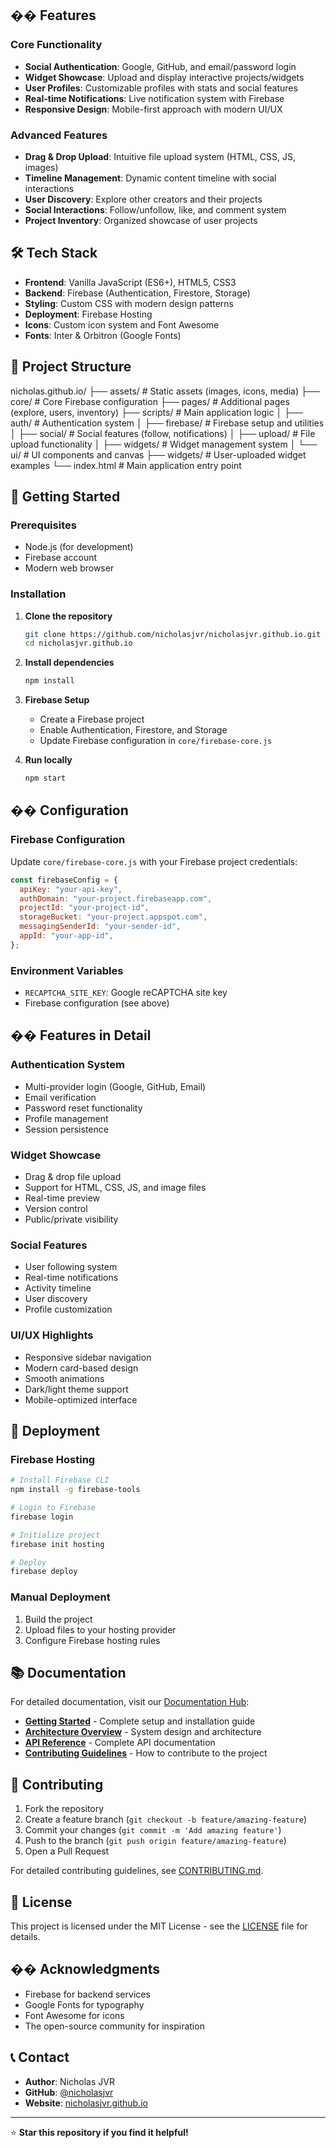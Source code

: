 ## �� Features

### Core Functionality

- **Social Authentication**: Google, GitHub, and email/password login
- **Widget Showcase**: Upload and display interactive projects/widgets
- **User Profiles**: Customizable profiles with stats and social features
- **Real-time Notifications**: Live notification system with Firebase
- **Responsive Design**: Mobile-first approach with modern UI/UX

### Advanced Features

- **Drag & Drop Upload**: Intuitive file upload system (HTML, CSS, JS, images)
- **Timeline Management**: Dynamic content timeline with social interactions
- **User Discovery**: Explore other creators and their projects
- **Social Interactions**: Follow/unfollow, like, and comment system
- **Project Inventory**: Organized showcase of user projects

## 🛠️ Tech Stack

- **Frontend**: Vanilla JavaScript (ES6+), HTML5, CSS3
- **Backend**: Firebase (Authentication, Firestore, Storage)
- **Styling**: Custom CSS with modern design patterns
- **Deployment**: Firebase Hosting
- **Icons**: Custom icon system and Font Awesome
- **Fonts**: Inter & Orbitron (Google Fonts)

## 📁 Project Structure

nicholas.github.io/
├── assets/ # Static assets (images, icons, media)
├── core/ # Core Firebase configuration
├── pages/ # Additional pages (explore, users, inventory)
├── scripts/ # Main application logic
│ ├── auth/ # Authentication system
│ ├── firebase/ # Firebase setup and utilities
│ ├── social/ # Social features (follow, notifications)
│ ├── upload/ # File upload functionality
│ ├── widgets/ # Widget management system
│ └── ui/ # UI components and canvas
├── widgets/ # User-uploaded widget examples
└── index.html # Main application entry point

## 🚀 Getting Started

### Prerequisites

- Node.js (for development)
- Firebase account
- Modern web browser

### Installation

1. **Clone the repository**

   ```bash
   git clone https://github.com/nicholasjvr/nicholasjvr.github.io.git
   cd nicholasjvr.github.io
   ```

2. **Install dependencies**

   ```bash
   npm install
   ```

3. **Firebase Setup**

   - Create a Firebase project
   - Enable Authentication, Firestore, and Storage
   - Update Firebase configuration in `core/firebase-core.js`

4. **Run locally**
   ```bash
   npm start
   ```

## �� Configuration

### Firebase Configuration

Update `core/firebase-core.js` with your Firebase project credentials:

```javascript
const firebaseConfig = {
  apiKey: "your-api-key",
  authDomain: "your-project.firebaseapp.com",
  projectId: "your-project-id",
  storageBucket: "your-project.appspot.com",
  messagingSenderId: "your-sender-id",
  appId: "your-app-id",
};
```

### Environment Variables

- `RECAPTCHA_SITE_KEY`: Google reCAPTCHA site key
- Firebase configuration (see above)

## �� Features in Detail

### Authentication System

- Multi-provider login (Google, GitHub, Email)
- Email verification
- Password reset functionality
- Profile management
- Session persistence

### Widget Showcase

- Drag & drop file upload
- Support for HTML, CSS, JS, and image files
- Real-time preview
- Version control
- Public/private visibility

### Social Features

- User following system
- Real-time notifications
- Activity timeline
- User discovery
- Profile customization

### UI/UX Highlights

- Responsive sidebar navigation
- Modern card-based design
- Smooth animations
- Dark/light theme support
- Mobile-optimized interface

## 🚀 Deployment

### Firebase Hosting

```bash
# Install Firebase CLI
npm install -g firebase-tools

# Login to Firebase
firebase login

# Initialize project
firebase init hosting

# Deploy
firebase deploy
```

### Manual Deployment

1. Build the project
2. Upload files to your hosting provider
3. Configure Firebase hosting rules

## 📚 Documentation

For detailed documentation, visit our [Documentation Hub](docs/):

- **[Getting Started](docs/getting-started.md)** - Complete setup and installation guide
- **[Architecture Overview](docs/architecture.md)** - System design and architecture
- **[API Reference](docs/api-reference.md)** - Complete API documentation
- **[Contributing Guidelines](CONTRIBUTING.md)** - How to contribute to the project

## 🤝 Contributing

1. Fork the repository
2. Create a feature branch (`git checkout -b feature/amazing-feature`)
3. Commit your changes (`git commit -m 'Add amazing feature'`)
4. Push to the branch (`git push origin feature/amazing-feature`)
5. Open a Pull Request

For detailed contributing guidelines, see [CONTRIBUTING.md](CONTRIBUTING.md).

## 📝 License

This project is licensed under the MIT License - see the [LICENSE](LICENSE) file for details.

## �� Acknowledgments

- Firebase for backend services
- Google Fonts for typography
- Font Awesome for icons
- The open-source community for inspiration

## 📞 Contact

- **Author**: Nicholas JVR
- **GitHub**: [@nicholasjvr](https://github.com/nicholasjvr)
- **Website**: [nicholasjvr.github.io](https://nicholasjvr.github.io)

---

⭐ **Star this repository if you find it helpful!**
